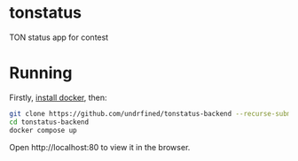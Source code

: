 # tonstatus

TON status app for contest

# Running

Firstly, [install docker](https://docs.docker.com/engine/install/ubuntu/), then:
```sh
git clone https://github.com/undrfined/tonstatus-backend --recurse-submodules
cd tonstatus-backend
docker compose up
```

Open http://localhost:80 to view it in the browser.
